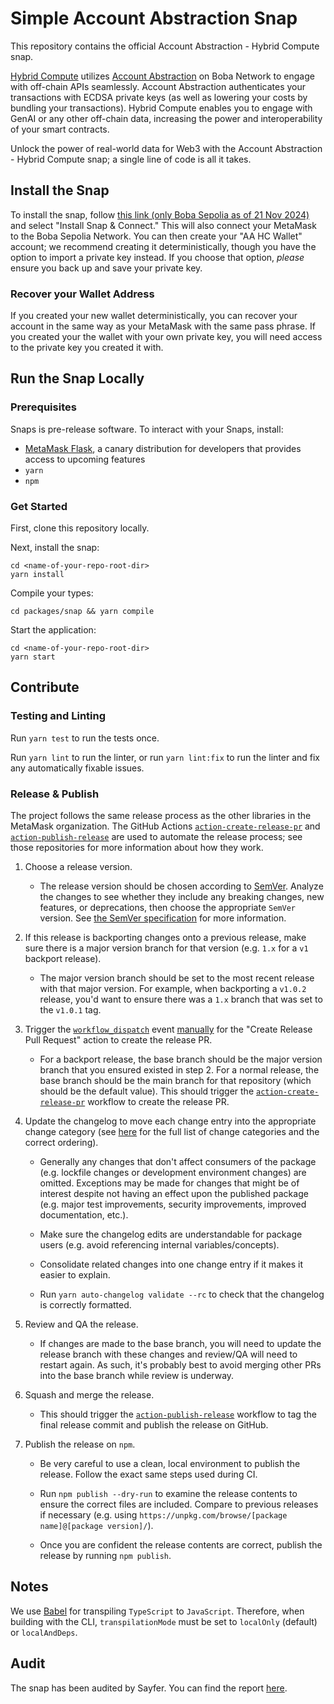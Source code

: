 # Simple Account Abstraction Snap

This repository contains the official Account Abstraction - Hybrid Compute snap.

[Hybrid Compute](https://docs.boba.network/hc) utilizes [Account Abstraction](https://docs.boba.network/developer/features/aa-basics) on Boba Network to engage with off-chain APIs seamlessly. Account Abstraction authenticates your transactions with ECDSA private keys (as well as lowering your costs by bundling your transactions). Hybrid Compute enables you to engage with GenAI or any other off-chain data, increasing the power and interoperability of your smart contracts.

Unlock the power of real-world data for Web3 with the Account Abstraction - Hybrid Compute snap; a single line of code is all it takes.

## Install the Snap

To install the snap, follow [this link (only Boba Sepolia as of 21 Nov 2024)](https://hc-wallet.sepolia.boba.network/) and select "Install Snap & Connect." This will also connect your MetaMask to the Boba Sepolia Network. You can then create your "AA HC Wallet" account; we recommend creating it deterministically, though you have the option to import a private key instead. If you choose that option, *please* ensure you back up and save your private key.

### Recover your Wallet Address

If you created your new wallet deterministically, you can recover your account in the same way as your MetaMask with the same pass phrase. If you created your the wallet with your own private key, you will need access to the private key you created it with.

## Run the Snap Locally

### Prerequisites

Snaps is pre-release software. To interact with your Snaps, install:
- [MetaMask Flask](https://metamask.io/flask/), a canary distribution for developers that provides access to upcoming features
- `yarn`
- `npm`

### Get Started

First, clone this repository locally.

Next, install the snap:

```shell
cd <name-of-your-repo-root-dir>
yarn install
```

Compile your types:

```shell
cd packages/snap && yarn compile
```

Start the application:

```shell
cd <name-of-your-repo-root-dir>
yarn start
```
## Contribute

### Testing and Linting

Run `yarn test` to run the tests once.

Run `yarn lint` to run the linter, or run `yarn lint:fix` to run the linter and fix any automatically fixable issues.

### Release & Publish

The project follows the same release process as the other libraries in the MetaMask organization. The GitHub Actions [`action-create-release-pr`](https://github.com/MetaMask/action-create-release-pr) and [`action-publish-release`](https://github.com/MetaMask/action-publish-release) are used to automate the release process; see those repositories for more information about how they work.

1. Choose a release version.

   - The release version should be chosen according to [SemVer](https://semver.org/). Analyze the changes to see whether they include any breaking changes, new features, or deprecations, then choose the appropriate `SemVer` version. See [the SemVer specification](https://semver.org/) for more information.

2. If this release is backporting changes onto a previous release, make sure there is a major version branch for that version (e.g. `1.x` for a `v1` backport release).

   - The major version branch should be set to the most recent release with that major version. For example, when backporting a `v1.0.2` release,
     you'd want to ensure there was a `1.x` branch that was set to the `v1.0.1` tag.

3. Trigger the [`workflow_dispatch`](https://docs.github.com/en/actions/reference/events-that-trigger-workflows#workflow_dispatch) event
   [manually](https://docs.github.com/en/actions/managing-workflow-runs/manually-running-a-workflow) for the "Create Release Pull Request" action to create the release PR.

   - For a backport release, the base branch should be the major version branch that you ensured existed in step 2. For a normal release, the base branch should be the main branch for that repository (which should be the default value). This should trigger the [`action-create-release-pr`](https://github.com/MetaMask/action-create-release-pr) workflow to create the release PR.

4. Update the changelog to move each change entry into the appropriate change category (see [here](https://keepachangelog.com/en/1.0.0/#types) for the full list of change categories and the correct ordering). 

   - Generally any changes that don't affect consumers of the package (e.g. lockfile changes or development environment changes) are omitted.
     Exceptions may be made for changes that might be of interest despite not having an effect upon the published package (e.g. major test improvements, security improvements, improved documentation, etc.).

   - Make sure the changelog edits are understandable for package users (e.g. avoid referencing internal variables/concepts).

   - Consolidate related changes into one change entry if it makes it easier to explain.

   - Run `yarn auto-changelog validate --rc` to check that the changelog is correctly formatted.

5. Review and QA the release.

   - If changes are made to the base branch, you will need to update the release branch with these changes and review/QA will need to restart again. As such, it's probably best to avoid merging other PRs into the base branch while review is underway.

6. Squash and merge the release.

   - This should trigger the [`action-publish-release`](https://github.com/MetaMask/action-publish-release) workflow to tag the final release commit and publish the release on GitHub.

7. Publish the release on `npm`.

   - Be very careful to use a clean, local environment to publish the release. Follow the exact same steps used during CI.

   - Run `npm publish --dry-run` to examine the release contents to ensure the correct files are included. Compare to previous releases if necessary (e.g. using `https://unpkg.com/browse/[package name]@[package version]/`).

   - Once you are confident the release contents are correct, publish the release by running `npm publish`.

## Notes

We use [Babel](https://babeljs.io/) for transpiling `TypeScript` to `JavaScript`. Therefore, when building with the CLI, `transpilationMode` must be set to `localOnly` (default) or `localAndDeps`.

## Audit

The snap has been audited by Sayfer. You can find the report [here](https://sayfer.io/audits/metamask-snap-audit-report-for-enya-labs/).
